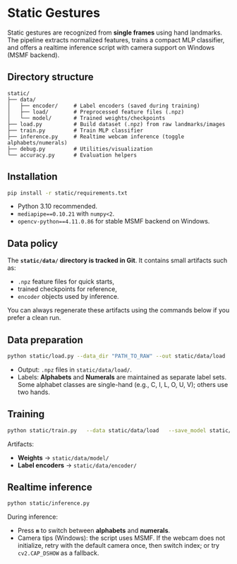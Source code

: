 # Static Gestures

Static gestures are recognized from **single frames** using hand landmarks. The pipeline extracts normalized features,
trains a compact MLP classifier, and offers a realtime inference script with camera support on Windows (MSMF backend).

## Directory structure

```
static/
├── data/
│   ├── encoder/     # Label encoders (saved during training)
│   ├── load/        # Preprocessed feature files (.npz)
│   └── model/       # Trained weights/checkpoints
├── load.py          # Build dataset (.npz) from raw landmarks/images
├── train.py         # Train MLP classifier
├── inference.py     # Realtime webcam inference (toggle alphabets/numerals)
├── debug.py         # Utilities/visualization
└── accuracy.py      # Evaluation helpers
```

## Installation

```bash
pip install -r static/requirements.txt
```

- Python 3.10 recommended.
- `mediapipe==0.10.21` with `numpy<2`.
- `opencv-python==4.11.0.86` for stable MSMF backend on Windows.

## Data policy

The **`static/data/` directory is tracked in Git**. It contains small artifacts such as:
- `.npz` feature files for quick starts,
- trained checkpoints for reference,
- `encoder` objects used by inference.

You can always regenerate these artifacts using the commands below if you prefer a clean run.

## Data preparation

```bash
python static/load.py --data_dir "PATH_TO_RAW" --out static/data/load
```
- Output: `.npz` files in `static/data/load/`.
- Labels: **Alphabets** and **Numerals** are maintained as separate label sets.
  Some alphabet classes are single-hand (e.g., C, I, L, O, U, V); others use two hands.

## Training

```bash
python static/train.py   --data static/data/load   --save_model static/data/model   --save_encoder static/data/encoder   --epochs 300 --batch 64 --lr 1e-3 --seed 42
```

Artifacts:
- **Weights** → `static/data/model/`
- **Label encoders** → `static/data/encoder/`

## Realtime inference

```bash
python static/inference.py
```

During inference:
- Press **`m`** to switch between **alphabets** and **numerals**.
- Camera tips (Windows): the script uses MSMF. If the webcam does not initialize, retry with the default camera once,
  then switch index; or try `cv2.CAP_DSHOW` as a fallback.
